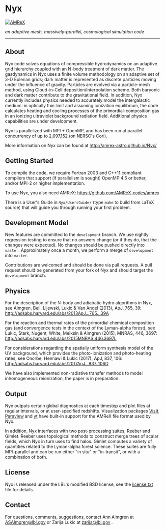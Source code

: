 # Nyx

[![AMReX](https://amrex-codes.github.io/badges/powered%20by-AMReX-red.svg)](https://amrex-codes.github.io)

*an adaptive mesh, massively-parallel, cosmological simulation code*

******

## About

Nyx code solves equations of compressible hydrodynamics on an adaptive grid
hierarchy coupled with an N-body treatment of dark matter. The gasdynamics in
Nyx uses a finite volume methodology on an adaptive set of 3-D Eulerian grids;
dark matter is represented as discrete particles moving under the influence of
gravity. Particles are evolved via a particle-mesh method, using Cloud-in-Cell
deposition/interpolation scheme. Both baryonic and dark matter contribute to
the gravitational field. In addition, Nyx currently includes physics needed to
accurately model the intergalactic medium: in optically thin limit and assuming
ionization equilibrium, the code calculates heating and cooling processes of the
primordial-composition gas in an ionizing ultraviolet background radiation field.
Additional physics capabilities are under development.

Nyx is parallelized with MPI + OpenMP, and has been run at parallel concurrency
of up to 2,097,152 (on NERSC's Cori).

More information on Nyx can be found at 
http://amrex-astro.github.io/Nyx/

## Getting Started

To compile the code, we require Fortran 2003 and C++11 compliant compilers that
support (if parallelism is sought) OpenMP 4.5 or better, and/or MPI-2 or higher
implementation.

To use Nyx, you also need AMReX:
https://github.com/AMReX-codes/amrex

There is a User's Guide in `Nyx/UsersGuide/` (type `make` to build
from LaTeX source) that will guide you through running your first
problem.


## Development Model

New features are committed to the `development` branch.  We use nightly
regression testing to ensure that no answers change (or if they do, that
the changes were expected).  No changes should be pushed directly into
`master`. Approximately once a month, we perform a merge of `development`
into `master`.

Contributions are welcomed and should be done via pull requests.
A pull request should be generated from your fork of Nyx and should target
the `development` branch.


## Physics

For the description of the N-body and adiabatic hydro algorithms in Nyx, see
Almgren, Bell, Lijewski, Lukic & Van Andel (2013), ApJ, 765, 39:
http://adsabs.harvard.edu/abs/2013ApJ...765...39A

For the reaction and thermal rates of the primordial chemical composition gas 
(and convergence tests in the context of the Lyman-alpha forest), see
Lukic, Stark, Nugent, White, Meiksin & Almgren (2015), MNRAS, 446, 3697:
http://adsabs.harvard.edu/abs/2015MNRAS.446.3697L

For considerations regarding the spatially uniform synthesis model of the UV background, 
which provides the photo-ionization and photo-heating rates, see Onorbe,
Hennawi & Lukic (2017), ApJ, 837, 106:
http://adsabs.harvard.edu/abs/2017ApJ...837..106O

We have also implemented non-radiative transfer methods to model inhomogeneous reionization,
the paper is in preparation.

## Output

Nyx outputs certain global diagnostics at each timestep and plot files at regular
intervals, or at user-specified redshifts. Visualization packages
[VisIt](https://wci.llnl.gov/simulation/computer-codes/visit),
[Paraview](https://www.paraview.org/)
and [yt](http://yt-project.org/)
have built-in support for the AMReX file format used by Nyx.

In addition, Nyx interfaces with two post-processing suites, Reeber and Gimlet. Reeber
uses topological methods to construct merge trees of scalar fields, which Nyx in
turn uses to find halos. Gimlet computes a variety of quantities
related to the Lyman-alpha forest science. These suites are fully MPI-parallel and can
be run either "in situ" or "in-transit", or with a combination of both.


## License
Nyx is released under the LBL's modified BSD license, see the [license.txt](license.txt) file for details.


## Contact

For questions, comments, suggestions, contact Ann Almgren at ASAlmgren@lbl.gov
or Zarija Lukic at zarija@lbl.gov .
